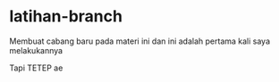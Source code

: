 # latihan-branch
Membuat cabang baru pada materi ini
dan ini adalah pertama kali saya melakukannya


Tapi TETEP ae
